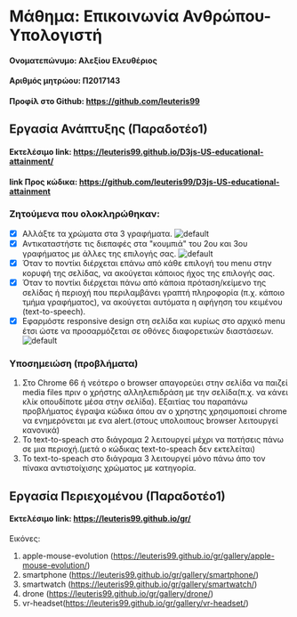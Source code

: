 # Μάθημα: Επικοινωνία Ανθρώπου-Υπολογιστή

 #### Ονοματεπώνυμο: Αλεξίου Ελευθέριος
 #### Αριθμός μητρώου: Π2017143
 #### Προφίλ στο Github: https://github.com/leuteris99
 
 ## Εργασία Ανάπτυξης (Παραδοτέο1)
 
 #### Εκτελέσιμο link: https://leuteris99.github.io/D3js-US-educational-attainment/
 #### link Προς κώδικα: https://github.com/leuteris99/D3js-US-educational-attainment
 
 ### Ζητούμενα που ολοκληρώθηκαν:
 - [x] Αλλάξτε τα χρώματα στα 3 γραφήματα.
 ![default](https://github.com/leuteris99/hci/blob/2017143/projects/2017143/images/colors.png)
 - [x] Αντικαταστήστε τις διεπαφές στα "κουμπιά" του 2ου και 3ου γραφήματος με άλλες της επιλογής σας.
 ![default](https://github.com/leuteris99/hci/blob/2017143/projects/2017143/images/buttons.png)
 - [x] Όταν το ποντίκι διέρχεται επάνω από κάθε επιλογή του menu στην κορυφή της σελίδας, να ακούγεται κάποιος ήχος της επιλογής σας.
 - [x] Όταν το ποντίκι διέρχεται πάνω από κάποια πρόταση/κείμενο της σελίδας ή περιοχή που περιλαμβάνει γραπτή πληροφορία (π.χ. κάποιο τμήμα γραφήματος), να ακούγεται αυτόματα η αφήγηση του κειμένου (text-to-speech).
 - [x] Εφαρμόστε responsive design στη σελίδα και κυρίως στο αρχικό menu έτσι ώστε να προσαρμόζεται σε οθόνες διαφορετικών διαστάσεων.
 ![default](https://github.com/leuteris99/hci/blob/2017143/projects/2017143/images/responsive-design.jpg)
 
 ### Υποσημειώση (προβλήματα)
 1. Στο Chrome 66 ή νεότερο ο browser απαγορεύει στην σελίδα να παιζεί media files πριν ο χρήστης αλληλεπιδράση με την σελίδα(π.χ. να
 κάνει κλίκ οπουδίποτε μέσα στην σελίδα). Εξαιτίας του παραπάνω προβλήματος έγραψα κώδικα όπου αν ο χρηστης χρησιμοποιεί chrome να
 ενημερόνεται με ενα alert.(στους υπολοιπους browser λειτουργεί κανονικά)
 2. Το text-to-speach στο διάγραμα 2 λειτουργεί μέχρι να πατήσεις πάνω σε μια περιοχή.(μετά ο κώδικας text-to-speach δεν εκτελείται)
 3. Το text-to-speach στο διάγραμα 3 λειτουργεί μόνο πάνω άπο τον πίνακα αντιστοίχισης χρώματος με κατηγορία.
 
 ## Εργασία Περιεχομένου (Παραδοτέο1)
 
 #### Εκτελέσιμο link: https://leuteris99.github.io/gr/
 
 Εικόνες:
1. apple-mouse-evolution (https://leuteris99.github.io/gr/gallery/apple-mouse-evolution/)
2. smartphone (https://leuteris99.github.io/gr/gallery/smartphone/)
3. smartwatch (https://leuteris99.github.io/gr/gallery/smartwatch/)
4. drone (https://leuteris99.github.io/gr/gallery/drone/)
5. vr-headset(https://leuteris99.github.io/gr/gallery/vr-headset/)
